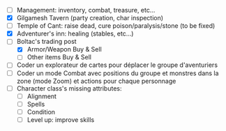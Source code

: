 - [ ] Management: inventory, combat, treasure, etc...
- [x] Gilgamesh Tavern (party creation, char inspection)
- [ ] Temple of Cant: raise dead, cure poison/paralysis/stone (to be fixed)
- [x] Adventurer's inn: healing (stables, etc...)
- [ ] Boltac's trading post
  - [x] Armor/Weapon Buy & Sell
  - [ ] Other items Buy & Sell
- [ ] Coder un explorateur de cartes pour déplacer le groupe d'aventuriers
- [ ] Coder un mode Combat avec positions du groupe et monstres dans la zone (mode Zoom) et actions pour chaque personnage
- [ ] Character class's missing attributes:
  - [ ] Alignment
  - [ ] Spells
  - [ ] Condition
  - [ ] Level up: improve skills
